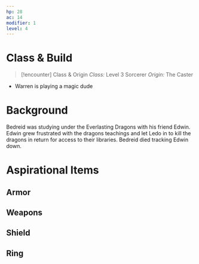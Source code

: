 ```yaml
---
hp: 28
ac: 14
modifier: 1
level: 4
---
```


# Class & Build

> [!encounter] Class & Origin
>  *Class:* Level 3 Sorcerer
>  *Origin:* The Caster

- Warren is playing a magic dude

# Background
Bedreid was studying under the Everlasting Dragons with his friend Edwin. Edwin grew frustrated with the dragons teachings and let Ledo in to kill the dragons in return for access to their libraries. Bedreid died tracking Edwin down.

# Aspirational Items

## Armor

## Weapons

## Shield

## Ring
